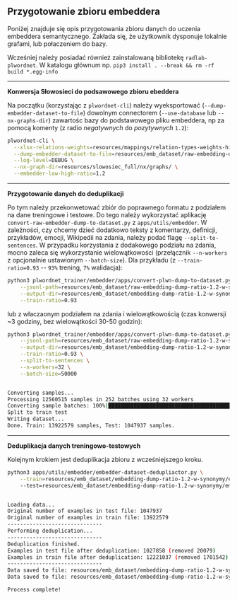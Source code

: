 ## Przygotowanie zbioru embeddera

Poniżej znajduje się opis przygotowania zbioru danych do uczenia embeddera semantycznego.
Zakłada się, że użytkownik dysponuje lokalnie grafami, lub połaczeniem do bazy.

Wcześniej należy posiadać również zainstalowaną bibliotekę `radlab-plwordnet`.
W katalogu głównum np. `pip3 install . --break && rm -rf build *.egg-info`

---

**Konwersja Słowosieci do podsawowego zbioru ebeddera**

Na początku (korzystając z `plwordnet-cli`) należy wyeksportować (`--dump-embedder-dataset-to-file`) 
dowolnym  connectorem (`--use-database` lub `--nx-graphs-dir`) zawartośc bazy do podstawowego pliku 
embeddera, np za pomocą komenty (z radio _negatywnych_ do _pozytywnych_ `1.2`):

```bash
plwordnet-cli \
  --xlsx-relations-weights=resources/mappings/relation-types-weights-hist.xlsx \
  --dump-embedder-dataset-to-file=resources/emb_dataset/raw-embedding-dump-ratio-1.2-w-synonymy.jsonl \
  --log-level=DEBUG \
  --nx-graph-dir=resources/slowosiec_full/nx/graphs/ \
  --embedder-low-high-ratio=1.2
```

---

**Przygotowanie danych do deduplikacji**

Po tym należy przekonwetować zbiór do poprawnego formatu z podziałem na dane treningowe i testowe.
Do tego należy wykorzystać aplikację `convert-raw-embedder-dump-to-dataset.py` z `apps/utils/embedder`.
W zależności, czy chcemy dzieć dodatkowo teksty z komentarzy, definicji, przykładów, emocji, Wikipedii
na zdania, należy podać flagę `--split-to-sentences`. W przypadku korzystania z dodakowego podziału
na zdania, mocno zaleca się wykorzystanie wielowątkowości (przełącznik `--n-workers` z opcjonalnie
ustawionym `--batch-size`). Dla przykładu (z `--train-ratio=0.93` -- `93%` trening, `7%` walidacja):

```bash
python3 plwordnet_trainer/embedder/apps/convert-plwn-dump-to-dataset.py \
	--jsonl-path=resources/emb_dataset/raw-embedding-dump-ratio-1.2-w-synonymy.jsonl \
	--output-dir=resources/emb_dataset/embedding-dump-ratio-1.2-w-synonymy/embedder_nosent_train-0.93 \
	--train-ratio=0.93
```

lub z właczaonym podziałem na zdania i wielowątkowością (czas konwersji ~3 godziny, bez wielowątkości 30-50 godzin):

```bash
python3 plwordnet_trainer/embedder/apps/convert-plwn-dump-to-dataset.py \
	--jsonl-path=resources/emb_dataset/raw-embedding-dump-ratio-1.2-w-synonymy.jsonl \
	--output-dir=resources/emb_dataset/embedding-dump-ratio-1.2-w-synonymy/embedder_sentsplit_train-0.93 \
	--train-ratio=0.93 \
	--split-to-sentences \
	--n-workers=32 \
	--batch-size=50000


Converting samples...
Processing 12560515 samples in 252 batches using 32 workers
Converting sample batches: 100%|███████████████████████████████████████████████| 252/252 [2:56:55<00:00, 42.13s/it]
Split to train test
Writing dataset...
Done. Train: 13922579 samples, Test: 1047937 samples.
```

---

**Deduplikacja danych treningowo-testowych**

Kolejnym krokiem jest deduplikacja zbioru z wcześniejszego kroku.

```bash
python3 apps/utils/embedder/embedder-dataset-dedupliactor.py \
    --train=resources/emb_dataset/embedding-dump-ratio-1.2-w-synonymy/embedder_sentsplit_train-0.93/train.json 
    --test=resources/emb_dataset/embedding-dump-ratio-1.2-w-synonymy/embedder_sentsplit_train-0.93/test.json


Loading data...
Original number of examples in test file: 1047937
Original number of examples in train file: 13922579
------------------------------
Performing deduplication...
------------------------------
Deduplication finished.
Examples in test file after deduplication: 1027858 (removed 20079)
Examples in train file after deduplication: 12221037 (removed 1701542)
------------------------------
Data saved to file: resources/emb_dataset/embedding-dump-ratio-1.2-w-synonymy/embedder_sentsplit_train-0.93/test_deduplicated.json
Data saved to file: resources/emb_dataset/embedding-dump-ratio-1.2-w-synonymy/embedder_sentsplit_train-0.93/train_deduplicated.json

Process complete!
```

